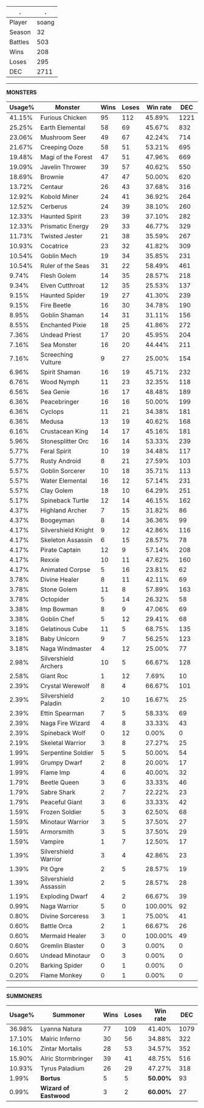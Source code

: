 .|.
|-|-
Player|soang
Season|32
Battles|503
Wins|208
Loses|295
DEC|2711

---
**MONSTERS**

Usage%|Monster|Wins|Loses|Win rate|DEC|
-|-|-|-|-|-|
41.15%|Furious Chicken|95|112|45.89%|1221|
25.25%|Earth Elemental|58|69|45.67%|832|
23.06%|Mushroom Seer|49|67|42.24%|714|
21.67%|Creeping Ooze|58|51|53.21%|695|
19.48%|Magi of the Forest|47|51|47.96%|669|
19.09%|Javelin Thrower|39|57|40.62%|550|
18.69%|Brownie|47|47|50.00%|620|
13.72%|Centaur|26|43|37.68%|316|
12.92%|Kobold Miner|24|41|36.92%|264|
12.52%|Cerberus|24|39|38.10%|260|
12.33%|Haunted Spirit|23|39|37.10%|282|
12.33%|Prismatic Energy|29|33|46.77%|329|
11.73%|Twisted Jester|21|38|35.59%|267|
10.93%|Cocatrice|23|32|41.82%|309|
10.54%|Goblin Mech|19|34|35.85%|231|
10.54%|Ruler of the Seas|31|22|58.49%|461|
9.74%|Flesh Golem|14|35|28.57%|218|
9.34%|Elven Cutthroat|12|35|25.53%|137|
9.15%|Haunted Spider|19|27|41.30%|239|
9.15%|Fire Beetle|16|30|34.78%|190|
8.95%|Goblin Shaman|14|31|31.11%|156|
8.55%|Enchanted Pixie|18|25|41.86%|272|
7.36%|Undead Priest|17|20|45.95%|204|
7.16%|Sea Monster|16|20|44.44%|211|
7.16%|Screeching Vulture|9|27|25.00%|154|
6.96%|Spirit Shaman|16|19|45.71%|232|
6.76%|Wood Nymph|11|23|32.35%|118|
6.56%|Sea Genie|16|17|48.48%|189|
6.36%|Peacebringer|16|16|50.00%|199|
6.36%|Cyclops|11|21|34.38%|181|
6.36%|Medusa|13|19|40.62%|168|
6.16%|Crustacean King|14|17|45.16%|181|
5.96%|Stonesplitter Orc|16|14|53.33%|239|
5.77%|Feral Spirit|10|19|34.48%|117|
5.77%|Rusty Android|8|21|27.59%|103|
5.57%|Goblin Sorcerer|10|18|35.71%|113|
5.57%|Water Elemental|16|12|57.14%|231|
5.57%|Clay Golem|18|10|64.29%|251|
5.17%|Spineback Turtle|12|14|46.15%|162|
4.37%|Highland Archer|7|15|31.82%|86|
4.37%|Boogeyman|8|14|36.36%|99|
4.17%|Silvershield Knight|9|12|42.86%|116|
4.17%|Skeleton Assassin|6|15|28.57%|78|
4.17%|Pirate Captain|12|9|57.14%|208|
4.17%|Rexxie|10|11|47.62%|160|
4.17%|Animated Corpse|5|16|23.81%|62|
3.78%|Divine Healer|8|11|42.11%|69|
3.78%|Stone Golem|11|8|57.89%|163|
3.78%|Octopider|5|14|26.32%|58|
3.38%|Imp Bowman|8|9|47.06%|69|
3.38%|Goblin Chef|5|12|29.41%|68|
3.18%|Gelatinous Cube|11|5|68.75%|135|
3.18%|Baby Unicorn|9|7|56.25%|123|
3.18%|Naga Windmaster|4|12|25.00%|77|
2.98%|Silvershield Archers|10|5|66.67%|128|
2.58%|Giant Roc|1|12|7.69%|10|
2.39%|Crystal Werewolf|8|4|66.67%|101|
2.39%|Silvershield Paladin|2|10|16.67%|25|
2.39%|Ettin Spearman|7|5|58.33%|69|
2.39%|Naga Fire Wizard|4|8|33.33%|43|
2.39%|Spineback Wolf|0|12|0.00%|0|
2.19%|Skeletal Warrior|3|8|27.27%|25|
1.99%|Serpentine Soldier|5|5|50.00%|54|
1.99%|Grumpy Dwarf|2|8|20.00%|17|
1.99%|Flame Imp|4|6|40.00%|32|
1.79%|Beetle Queen|3|6|33.33%|46|
1.79%|Sabre Shark|2|7|22.22%|23|
1.79%|Peaceful Giant|3|6|33.33%|42|
1.59%|Frozen Soldier|5|3|62.50%|68|
1.59%|Minotaur Warrior|3|5|37.50%|27|
1.59%|Armorsmith|3|5|37.50%|29|
1.59%|Vampire|1|7|12.50%|17|
1.39%|Silvershield Warrior|3|4|42.86%|23|
1.39%|Pit Ogre|2|5|28.57%|19|
1.39%|Silvershield Assassin|2|5|28.57%|28|
1.19%|Exploding Dwarf|4|2|66.67%|39|
0.99%|Naga Warrior|5|0|100.00%|92|
0.80%|Divine Sorceress|3|1|75.00%|41|
0.60%|Battle Orca|2|1|66.67%|26|
0.60%|Mermaid Healer|3|0|100.00%|49|
0.60%|Gremlin Blaster|0|3|0.00%|0|
0.60%|Undead Minotaur|0|3|0.00%|0|
0.20%|Barking Spider|0|1|0.00%|0|
0.20%|Flame Monkey|0|1|0.00%|0|

---
**SUMMONERS**

Usage%|Summoner|Wins|Loses|Win rate|DEC|
-|-|-|-|-|-|
36.98%|Lyanna Natura|77|109|41.40%|1079|
17.10%|Malric Inferno|30|56|34.88%|322|
16.10%|Zintar Mortalis|28|53|34.57%|352|
15.90%|Alric Stormbringer|39|41|48.75%|516|
10.93%|Tyrus Paladium|26|29|47.27%|318|
1.99%|**Bortus**|5|5|**50.00%**|93|
0.99%|**Wizard of Eastwood**|3|2|**60.00%**|27|
